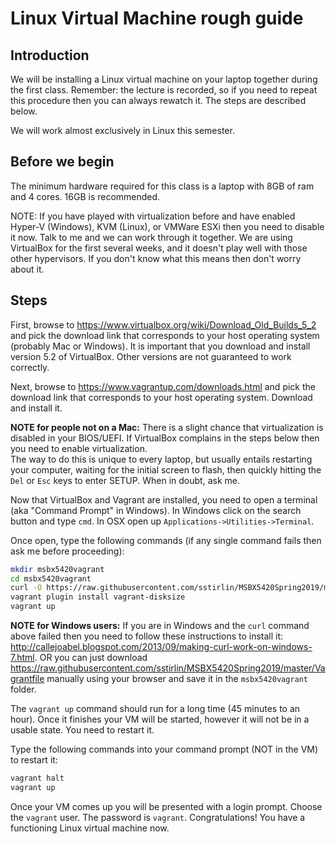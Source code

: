 # Linux Virtual Machine rough guide

## Introduction

We will be installing a Linux virtual machine on your laptop together during the first class.
Remember:  the lecture is recorded, so if you need to repeat this procedure then you can always
rewatch it.  The steps are described below.

We will work almost exclusively in Linux this semester.


## Before we begin

The minimum hardware required for this class is a laptop with 8GB of ram and 4 cores.  16GB is recommended.

NOTE:  If you have played with virtualization before and have enabled Hyper-V (Windows), KVM (Linux), or 
VMWare ESXi then you need to disable it now.  Talk to me and we can work through it together.
We are using VirtualBox for the first several weeks, and it doesn't play well with those other
hypervisors.  If you don't know what this means then don't worry about it.


## Steps

First, browse to https://www.virtualbox.org/wiki/Download_Old_Builds_5_2 and pick the download link 
that corresponds to your host operating system (probably Mac or Windows).  It is important that you download 
and install version 5.2 of VirtualBox.  Other versions are not guaranteed to work correctly.

Next, browse to https://www.vagrantup.com/downloads.html and pick the download link that corresponds to your 
host operating system.  Download and install it.

**NOTE for people not on a Mac:**  There is a slight chance that virtualization is disabled in your BIOS/UEFI.
If VirtualBox complains in the steps below then you need to enable virtualization.  
The way to do this is unique to every laptop, but usually entails restarting your computer, 
waiting for the initial screen to flash, then quickly hitting the `Del` or `Esc` keys to enter SETUP.
When in doubt, ask me.

Now that VirtualBox and Vagrant are installed, you need to open a terminal (aka "Command Prompt" in Windows).
In Windows click on the search button and type `cmd`.  In OSX open up `Applications->Utilities->Terminal`.

Once open, type the following commands (if any single command fails then ask me before proceeding):

```sh
mkdir msbx5420vagrant
cd msbx5420vagrant
curl -O https://raw.githubusercontent.com/sstirlin/MSBX5420Spring2019/master/Vagrantfile
vagrant plugin install vagrant-disksize
vagrant up
```

**NOTE for Windows users:**  If you are in Windows and the `curl` command above failed then you need to follow these
instructions to install it:
http://callejoabel.blogspot.com/2013/09/making-curl-work-on-windows-7.html.  OR you can just download
https://raw.githubusercontent.com/sstirlin/MSBX5420Spring2019/master/Vagrantfile manually using your browser
and save it in the `msbx5420vagrant` folder.

The `vagrant up` command should run for a long time (45 minutes to an hour).  Once it finishes 
your VM will be started, however it will not be in a usable state.  You need to restart it.

Type the following commands into your command prompt (NOT in the VM) to restart it:

```sh
vagrant halt
vagrant up
```

Once your VM comes up you will be presented with a login prompt.  Choose the `vagrant` user.
The password is `vagrant`.  Congratulations!  You have a functioning Linux virtual machine now.
